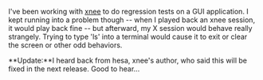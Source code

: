 <!--
.. title: xnee screwing up your X session?
.. date: 2004/05/07 13:37
.. slug: xnee-screwing-up-your-x-session
.. tags:
.. link:
.. description:
-->

I've been working with [xnee](http://savannah.gnu.org/projects/xnee/) to do regression tests on a GUI application. I kept running into a problem though -- when I played back an xnee session, it would play back fine -- but afterward, my X session would behave really strangely. Trying to type 'ls' into a terminal would cause it to exit or clear the screen or other odd behaviors.

**Update:**I heard back from hesa, xnee's author, who said this will be fixed in the next release. Good to hear...
